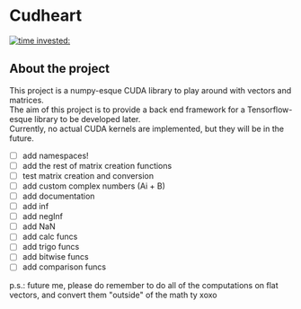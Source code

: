 # Cudheart

[![time invested:](https://wakatime.com/badge/user/8b4f0bdc-5133-4fba-98d4-d75498fa71f2/project/eccaf13a-dd3b-426e-b047-82a0bd7cc1eb.svg)](https://wakatime.com/badge/user/8b4f0bdc-5133-4fba-98d4-d75498fa71f2/project/eccaf13a-dd3b-426e-b047-82a0bd7cc1eb)

## About the project
This project is a numpy-esque CUDA library to play around with vectors and matrices. 
<br>
The aim of this project is to provide a back end framework for a Tensorflow-esque library to be developed later.
<br>
Currently, no actual CUDA kernels are implemented, but they will be in the future.


- [ ] add namespaces!
- [ ] add the rest of matrix creation functions
- [ ] test matrix creation and conversion
- [ ] add custom complex numbers (Ai + B)
- [ ] add documentation
- [ ] add inf
- [ ] add negInf
- [ ] add NaN
- [ ] add calc funcs
- [ ] add trigo funcs
- [ ] add bitwise funcs
- [ ] add comparison funcs

p.s.: future me, please do remember to do all of the computations on flat vectors, and convert them "outside" of the math ty xoxo